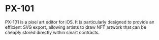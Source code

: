# PX-101

PX-101 is a pixel art editor for iOS. It is particularly designed to provide an efficient SVG export, allowing artists to draw NFT artwork that can be cheaply stored directly within smart contracts.
